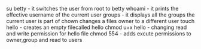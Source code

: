su betty - it switches the user from root to betty
whoami - it prints the effective username of the current user
groups - it displays all the groups the current user is part of
chown changes a files owner to a different user
touch hello - creates an empty filecalled hello
chmod u+x hello - changing read and write permission for hello file
chmod 554 - adds excute permissions to owner,group and read to users
